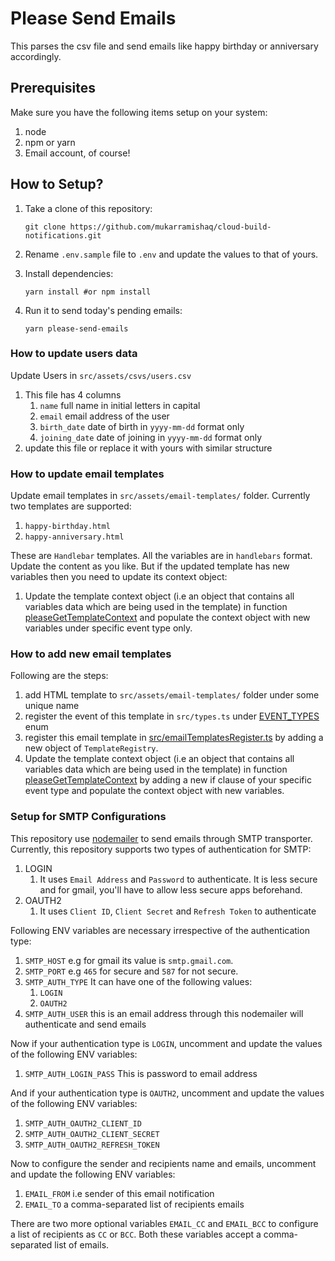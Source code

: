 # Please Send Emails

This parses the csv file and send emails like happy birthday or anniversary accordingly.

## Prerequisites

Make sure you have the following items setup on your system:

1. node
2. npm or yarn
3. Email account, of course!

## How to Setup?

1. Take a clone of this repository:

   ```shell
   git clone https://github.com/mukarramishaq/cloud-build-notifications.git
   ```

2. Rename `.env.sample` file to `.env` and update the values to that of yours.

3. Install dependencies:

    ```shell
   yarn install #or npm install
   ```

4. Run it to send today's pending emails:

    ```shell
    yarn please-send-emails
    ```

### How to update users data

Update Users in `src/assets/csvs/users.csv`

   1. This file has 4 columns
      1. `name` full name in initial letters in capital
      2. `email` email address of the user
      3. `birth_date` date of birth in `yyyy-mm-dd` format only
      4. `joining_date` date of joining in `yyyy-mm-dd` format only
   2. update this file or replace it with yours with similar structure

### How to update email templates

Update email templates in `src/assets/email-templates/` folder. Currently two templates are supported:

1. `happy-birthday.html`
2. `happy-anniversary.html`

These are `Handlebar` templates. All the variables are in `handlebars` format. Update the content as you like. But if the updated template has new variables then you need to update its context object:

1. Update the template context object (i.e an object that contains all variables data which are being used in the template) in function [pleaseGetTemplateContext](https://github.com/mukarramishaq/please-send-emails/blob/53fd64d67f306328e2ba0c9cbf67be9f2eb1c940/src/fns.ts#L92) and populate the context object with new variables under specific event type only.

### How to add new email templates

Following are the steps:
1. add HTML template to `src/assets/email-templates/` folder under some unique name
2. register the event of this template in `src/types.ts` under [EVENT_TYPES](https://github.com/mukarramishaq/please-send-emails/blob/53fd64d67f306328e2ba0c9cbf67be9f2eb1c940/src/types.ts#L36) enum
3. register this email template in [src/emailTemplatesRegister.ts](https://github.com/mukarramishaq/please-send-emails/blob/main/src/emailTemplatesRegister.ts) by adding a new object of `TemplateRegistry`.
4. Update the template context object (i.e an object that contains all variables data which are being used in the template) in function [pleaseGetTemplateContext](https://github.com/mukarramishaq/please-send-emails/blob/53fd64d67f306328e2ba0c9cbf67be9f2eb1c940/src/fns.ts#L92) by adding a new if clause of your specific event type and populate the context object with new variables.

### Setup for SMTP Configurations

This repository use [nodemailer](https://nodemailer.com/about/) to send emails through SMTP transporter. Currently, this repository supports two types of authentication for SMTP:

1. LOGIN
   1. It uses `Email Address` and `Password` to authenticate. It is less secure and for gmail, you'll have to allow less secure apps beforehand.
2. OAUTH2
   1. It uses `Client ID`, `Client Secret` and `Refresh Token` to authenticate

Following ENV variables are necessary irrespective of the authentication type:

1. `SMTP_HOST` e.g for gmail its value is `smtp.gmail.com`.
2. `SMTP_PORT` e.g `465` for secure and `587` for not secure.
3. `SMTP_AUTH_TYPE` It can have one of the following values:
   1. `LOGIN`
   2. `OAUTH2`
4. `SMTP_AUTH_USER` this is an email address through this nodemailer will authenticate and send emails

Now if your authentication type is `LOGIN`, uncomment and update the values of the following ENV variables:

1. `SMTP_AUTH_LOGIN_PASS` This is password to email address

And if your authentication type is `OAUTH2`, uncomment and update the values of the following ENV variables:

1. `SMTP_AUTH_OAUTH2_CLIENT_ID`
2. `SMTP_AUTH_OAUTH2_CLIENT_SECRET`
3. `SMTP_AUTH_OAUTH2_REFRESH_TOKEN`

Now to configure the sender and recipients name and emails, uncomment and update the following ENV variables:

1. `EMAIL_FROM` i.e sender of this email notification
2. `EMAIL_TO` a comma-separated list of recipients emails

There are two more optional variables `EMAIL_CC` and `EMAIL_BCC` to configure a list of recipients as `CC` or `BCC`. Both these variables accept a comma-separated list of emails.
